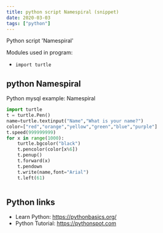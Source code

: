 ```yaml
---
title: python script Namespiral (snippet)
date: 2020-03-03
tags: ["python"]
---
```

Python script 'Namespiral'


Modules used in program: 
* `import turtle`

## python Namespiral

Python mysql example: Namespiral

```python
import turtle
t = turtle.Pen()
name=turtle.textinput("Name","What is your name?")
color=["red","orange","yellow","green","blue","purple"]
t.speed(999999999)
for x in range(1000):
    turtle.bgcolor("black")
    t.pencolor(color[x%6])
    t.penup()
    t.forward(x)
    t.pendown
    t.write(name,font="Arial")
    t.left(61)



```

## Python links

- Learn Python: https://pythonbasics.org/
- Python Tutorial: https://pythonspot.com
